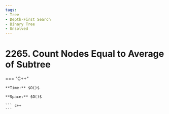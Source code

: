 ```yaml
---
tags:
- Tree
- Depth-First Search
- Binary Tree
- Unsolved
---
```



# 2265. Count Nodes Equal to Average of Subtree

=== "C++"

    **Time:** $O()$

    **Space:** $O()$

    ``` c++
    ```